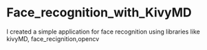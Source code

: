 # Face_recognition_with_KivyMD
I created a simple application for face recognition using libraries like kivyMD, face_recignition,opencv
